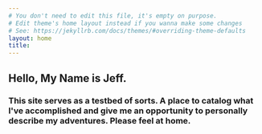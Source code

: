 ```yaml
---
# You don't need to edit this file, it's empty on purpose.
# Edit theme's home layout instead if you wanna make some changes
# See: https://jekyllrb.com/docs/themes/#overriding-theme-defaults
layout: home
title: 
---
```


## Hello, My Name is Jeff.


### This site serves as a testbed of sorts. A place to catalog what I've accomplished and give me an opportunity to personally describe my adventures. Please feel at home.


